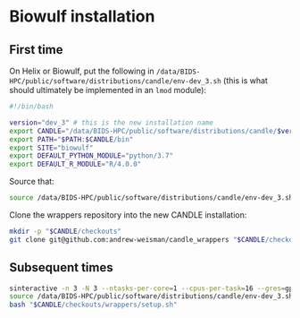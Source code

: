 # Biowulf installation

## First time

On Helix or Biowulf, put the following in `/data/BIDS-HPC/public/software/distributions/candle/env-dev_3.sh` (this is what should ultimately be implemented in an `lmod` module):

```bash
#!/bin/bash

version="dev_3" # this is the new installation name
export CANDLE="/data/BIDS-HPC/public/software/distributions/candle/$version"
export PATH="$PATH:$CANDLE/bin"
export SITE="biowulf"
export DEFAULT_PYTHON_MODULE="python/3.7"
export DEFAULT_R_MODULE="R/4.0.0"
```

Source that:

```bash
source /data/BIDS-HPC/public/software/distributions/candle/env-dev_3.sh
```

Clone the wrappers repository into the new CANDLE installation:

```bash
mkdir -p "$CANDLE/checkouts"
git clone git@github.com:andrew-weisman/candle_wrappers "$CANDLE/checkouts/wrappers" # have to set up the GitHub ssh key before this line works
```

## Subsequent times

```bash
sinteractive -n 3 -N 3 --ntasks-per-core=1 --cpus-per-task=16 --gres=gpu:k80:1,lscratch:400 --mem=20G --no-gres-shell
source /data/BIDS-HPC/public/software/distributions/candle/env-dev_3.sh
bash "$CANDLE/checkouts/wrappers/setup.sh"
```
